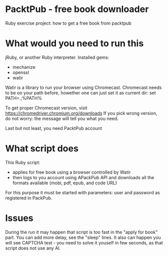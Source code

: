 # PacktPub - free book downloader
Ruby exercise project: how to get a free book from packtpub

# What would you need to run this

jRuby, or another Ruby interpreter.
Installed gems:
 - mechanize
 - openssl
 - watir
 
 Watir is a library to run your browser using Chromecast. Chromecast needs to be on your path before, howether one can just set it as current dir:
  set PATH=.\;%PATH%
 
 To get proper Chromecast version, visit https://chromedriver.chromium.org/downloads
 If you pick wrong version, do not worry: the message will tell you what you need.
 
 Last but not least, you need PacktPub account
 
 # What script does
 
 This Ruby script:
  - applies for free book using a browser controlled by Watir
  - then logs to you account using APackPub API and downloads all the formats available (mobi, pdf, epub, and code URL)
 
 For this purpose it must be started with parameters: user and password as registered in PackPub.
 
 # Issues
 During the run it may happen that script is too fast in the "apply for book" part. You can add more delay, see the "sleep" lines.
 It also can happen you will see CAPTCHA test - you need to solve it youself in few seconds, as that script does not use any AI.
 
 
 
